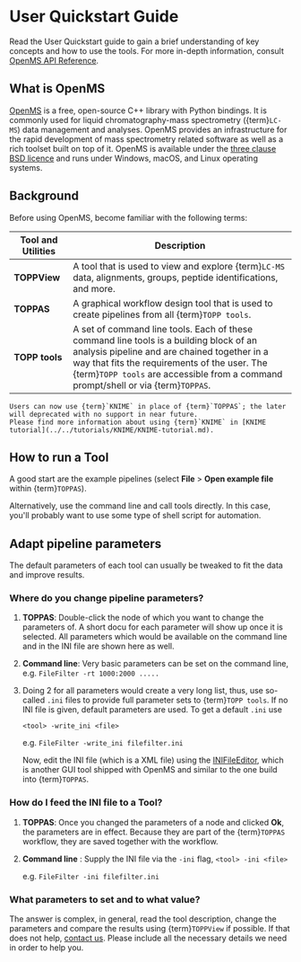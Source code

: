 User Quickstart Guide
====================

Read the User Quickstart guide to gain a brief understanding of key concepts and how to use the tools. For more in-depth
information, consult [OpenMS API Reference](https://abibuilder.cs.uni-tuebingen.de/archive/openms/Documentation/nightly/html/index.html).

## What is OpenMS

[OpenMS](https://www.openms.de/) is a free, open-source C++ library with Python bindings. It is commonly used for liquid
chromatography-mass spectrometry ({term}`LC-MS`) data management and analyses. OpenMS provides an infrastructure for the rapid
development of mass spectrometry related software as well as a rich toolset built on top of it. OpenMS is available
under the [three clause BSD licence](https://github.com/OpenMS/OpenMS/blob/develop/LICENSE) and runs under Windows, macOS, and Linux operating systems.

## Background

Before using OpenMS, become familiar with the following terms:

| Tool and Utilities | Description |
|--------------------|-------------|
|**TOPPView**        |A tool that is used to view and explore {term}`LC-MS` data, alignments, groups, peptide identifications, and more.|
|**TOPPAS**          |A graphical workflow design tool that is used to create pipelines from all {term}`TOPP tools`.|
|**TOPP tools**      |A set of command line tools. Each of these command line tools is a building block of an analysis pipeline and are chained together in a way that fits the requirements of the user. The {term}`TOPP tools` are accessible from a command prompt/shell or via {term}`TOPPAS`. |

```{important}
Users can now use {term}`KNIME` in place of {term}`TOPPAS`; the later will deprecated with no support in near future.
Please find more information about using {term}`KNIME` in [KNIME tutorial](../../tutorials/KNIME/KNIME-tutorial.md).
```


## How to run a Tool

A good start are the example pipelines (select **File** > **Open example file** within {term}`TOPPAS`).

Alternatively, use the command line and call tools directly. In this case, you'll probably want to use some type of shell
script for automation.

## Adapt pipeline parameters

The default parameters of each tool can usually be tweaked to fit the data and improve results.

### Where do you change pipeline parameters?

1. **TOPPAS**: Double-click the node of which you want to change the parameters of. A short docu for each parameter will
               show up once it is selected. All parameters which would be available on the command line and in the INI
	       file are shown here as well.
2. **Command line**: Very basic parameters can be set on the command line, e.g. `FileFilter -rt 1000:2000 .....`
3. Doing 2 for all parameters would create a very long list, thus, use so-called `.ini` files to provide full parameter
   sets to {term}`TOPP tools`. If no INI file is given, default parameters are used. To get a default `.ini` use

   `<tool> -write_ini <file>`

   e.g. `FileFilter -write_ini filefilter.ini`

   Now, edit the INI file (which is a XML file) using the [INIFileEditor](../../openms-applications-and-tools/openms-applications/ini-file-editor.md), which is another GUI tool shipped with
   OpenMS and similar to the one build into {term}`TOPPAS`.

### How do I feed the INI file to a Tool?

1. **TOPPAS**: Once you changed the parameters of a node and clicked **Ok**, the parameters are in effect. Because
   they are part of the {term}`TOPPAS` workflow, they are saved together with the workflow.
2. **Command line** : Supply the INI file via the `-ini` flag,
   `<tool> -ini <file>`

   e.g. `FileFilter -ini filefilter.ini`

### What parameters to set and to what value?

The answer is complex, in general, read the tool description, change the parameters and compare the results using
{term}`TOPPView` if possible. If that does not help, [contact us](/quick-reference/contact-us.md). Please include all the necessary
details we need in order to help you.

